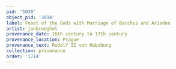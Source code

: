 ```yaml
---
pid: '5030'
object_pid: '3814'
label: Feast of the Gods with Marriage of Bacchus and Ariadne
artist: janbrueghel
provenance_date: 16th century to 17th century
provenance_location: Prague
provenance_text: Rudolf II von Habsburg
collection: provenance
order: '1714'
---
```

